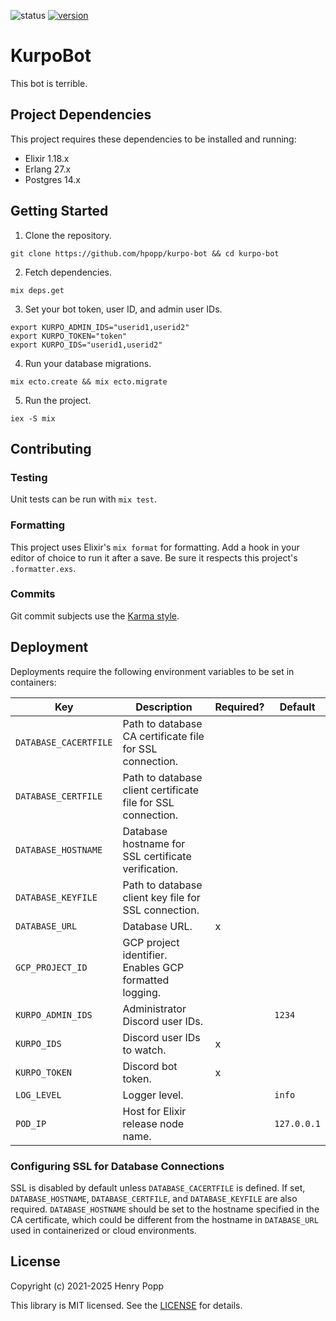 ![status](https://github.com/hpopp/kurpo-bot/actions/workflows/ci.yml/badge.svg)
[![version](https://img.shields.io/badge/version-0.6.2-orange.svg)](https://github.com/hpopp/kurpo-bot/commits/master)

# KurpoBot

This bot is terrible.

## Project Dependencies

This project requires these dependencies to be installed and running:

- Elixir 1.18.x
- Erlang 27.x
- Postgres 14.x

## Getting Started

1. Clone the repository.

```shell
git clone https://github.com/hpopp/kurpo-bot && cd kurpo-bot
```

2. Fetch dependencies.

```shell
mix deps.get
```

3. Set your bot token, user ID, and admin user IDs.

```shell
export KURPO_ADMIN_IDS="userid1,userid2"
export KURPO_TOKEN="token"
export KURPO_IDS="userid1,userid2"
```

4. Run your database migrations.

```
mix ecto.create && mix ecto.migrate
```

5. Run the project.

```
iex -S mix
```

## Contributing

### Testing

Unit tests can be run with `mix test`.

### Formatting

This project uses Elixir's `mix format` for formatting. Add a hook in your editor of choice to
run it after a save. Be sure it respects this project's `.formatter.exs`.

### Commits

Git commit subjects use the [Karma style](http://karma-runner.github.io/5.0/dev/git-commit-msg.html).

## Deployment

Deployments require the following environment variables to be set in containers:

| Key                   | Description                                                  | Required? | Default     |
| --------------------- | ------------------------------------------------------------ | --------- | ----------- |
| `DATABASE_CACERTFILE` | Path to database CA certificate file for SSL connection.     |           |             |
| `DATABASE_CERTFILE`   | Path to database client certificate file for SSL connection. |           |             |
| `DATABASE_HOSTNAME`   | Database hostname for SSL certificate verification.          |           |             |
| `DATABASE_KEYFILE`    | Path to database client key file for SSL connection.         |           |             |
| `DATABASE_URL`        | Database URL.                                                | x         |             |
| `GCP_PROJECT_ID`      | GCP project identifier. Enables GCP formatted logging.       |           |             |
| `KURPO_ADMIN_IDS`     | Administrator Discord user IDs.                              |           | `1234`      |
| `KURPO_IDS`           | Discord user IDs to watch.                                   | x         |             |
| `KURPO_TOKEN`         | Discord bot token.                                           | x         |             |
| `LOG_LEVEL`           | Logger level.                                                |           | `info`      |
| `POD_IP`              | Host for Elixir release node name.                           |           | `127.0.0.1` |

### Configuring SSL for Database Connections

SSL is disabled by default unless `DATABASE_CACERTFILE` is defined. If set, `DATABASE_HOSTNAME`, `DATABASE_CERTFILE`,
and `DATABASE_KEYFILE` are also required. `DATABASE_HOSTNAME` should be set to the hostname specified in the CA
certificate, which could be different from the hostname in `DATABASE_URL` used in containerized or cloud environments.

## License

Copyright (c) 2021-2025 Henry Popp

This library is MIT licensed. See the [LICENSE](https://github.com/hpopp/kurpo-bot/blob/master/LICENSE) for details.
